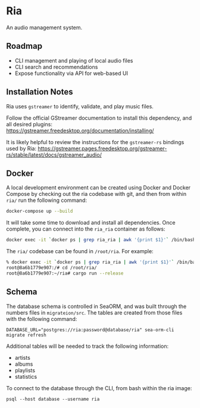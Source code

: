 # Ria

An audio management system.


## Roadmap

 * CLI management and playing of local audio files
 * CLI search and recommendations
 * Expose functionality via API for web-based UI


## Installation Notes

Ria uses `gstreamer` to identify, validate, and play music files.

Follow the official GStreamer documentation to install this dependency, and all desired plugins:
  https://gstreamer.freedesktop.org/documentation/installing/

It is likely helpful to review the instructions for the `gstreamer-rs` bindings used by Ria:
  https://gstreamer.pages.freedesktop.org/gstreamer-rs/stable/latest/docs/gstreamer_audio/


## Docker

A local development environment can be created using Docker and Docker Compose by checking out the ria codebase with git, and then from within `ria/` run the following command:
```bash
docker-compose up --build
```

It will take some time to download and install all dependencies. Once complete, you can connect into the `ria_ria` container as follows:
```bash
docker exec -it `docker ps | grep ria_ria | awk '{print $1}'` /bin/bash
```

The `ria/` codebase can be found in `/root/ria`. For example:
```bash
% docker exec -it `docker ps | grep ria_ria | awk '{print $1}'` /bin/bash
root@8a6b1779e907:/# cd /root/ria/
root@8a6b1779e907:~/ria# cargo run --release
```


## Schema

The database schema is controlled in SeaORM, and was built through the numbers files in `migrateion/src`. The tables are created from those files with the following command:
```
DATABASE_URL="postgres://ria:password@database/ria" sea-orm-cli migrate refresh
```

Additional tables will be needed to track the following information:
 - artists
 - albums
 - playlists
 - statistics

To connect to the database through the CLI, from bash within the ria image:
```
psql --host database --username ria
```
